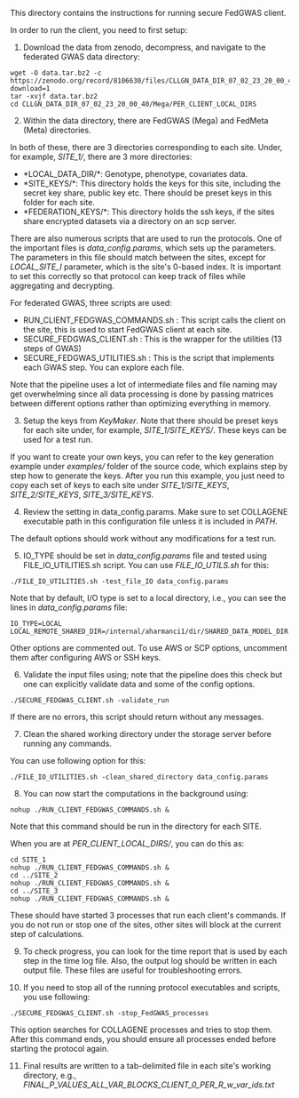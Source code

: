 This directory contains the instructions for running secure FedGWAS client.

In order to run the client, you need to first setup:
1) Download the data from zenodo, decompress, and navigate to the federated GWAS data directory:
```
wget -O data.tar.bz2 -c https://zenodo.org/record/8106630/files/CLLGN_DATA_DIR_07_02_23_20_00_40.tar.bz2?download=1
tar -xvjf data.tar.bz2 
cd CLLGN_DATA_DIR_07_02_23_20_00_40/Mega/PER_CLIENT_LOCAL_DIRS
```

2) Within the data directory, there are FedGWAS (Mega) and FedMeta (Meta) directories. 

In both of these, there are 3 directories corresponding to each site. Under, for example, *SITE_1/*, there are 3 more directories:

<ul>
<li> *LOCAL_DATA_DIR/*: Genotype, phenotype, covariates data.</li> 
<li> *SITE_KEYS/*: This directory holds the keys for this site, including the secret key share, public key etc. There should be preset keys in this folder for each site.</li> 
<li> *FEDERATION_KEYS/*: This directory holds the ssh keys, if the sites share encrypted datasets via a directory on an scp server.</li> 
</ul>

There are also numerous scripts that are used to run the protocols. One of the important files is *data_config.params*, which sets up the parameters. The parameters in this file should match between the sites, except for *LOCAL_SITE_I* parameter, which is the site's 0-based index. It is important to set this correctly so that protocol can keep track of files while aggregating and decrypting.

For federated GWAS, three scripts are used:
<ul>
<li> RUN_CLIENT_FEDGWAS_COMMANDS.sh : This script calls the client on the site, this is used to start FedGWAS client at each site.</li> 
<li> SECURE_FEDGWAS_CLIENT.sh : This is the wrapper for the utilities (13 steps of GWAS) </li> 
<li> SECURE_FEDGWAS_UTILITIES.sh : This is the script that implements each GWAS step. You can explore each file.</li> 
</ul>

Note that the pipeline uses a lot of intermediate files and file naming may get overwhelming since all data processing is done by passing matrices between different options rather than optimizing everything in memory.

3) Setup the keys from *KeyMaker*. Note that there should be preset keys for each site under, for example, *SITE_1/SITE_KEYS/*. These keys can be used for a test run.

If you want to create your own keys, you can refer to the key generation example under *examples/* folder of the source code, which explains step by step how to generate the keys. After you run this example, you just need to copy each set of keys to each site under *SITE_1/SITE_KEYS*, *SITE_2/SITE_KEYS*, *SITE_3/SITE_KEYS*.

4) Review the setting in data_config.params. Make sure to set COLLAGENE executable path in this configuration file unless it is included in *PATH*.

The default options should work without any modifications for a test run.

5) IO_TYPE should be set in *data_config.params* file and tested using FILE_IO_UTILITIES.sh script. You can use *FILE_IO_UTILS.sh* for this:

```
./FILE_IO_UTILITIES.sh -test_file_IO data_config.params
```

Note that by default, I/O type is set to a local directory, i.e., you can see the lines in *data_config.params* file:
```
IO_TYPE=LOCAL
LOCAL_REMOTE_SHARED_DIR=/internal/aharmanci1/dir/SHARED_DATA_MODEL_DIR
```
Other options are commented out. To use AWS or SCP options, uncomment them after configuring AWS or SSH keys.

6) Validate the input files using; note that the pipeline does this check but one can explicitly validate data and some of the config options.
```
./SECURE_FEDGWAS_CLIENT.sh -validate_run
```

If there are no errors, this script should return without any messages.

7) Clean the shared working directory under the storage server before running any commands.

You can use following option for this:
```
./FILE_IO_UTILITIES.sh -clean_shared_directory data_config.params
```

8) You can now start the computations in the background using:
```
nohup ./RUN_CLIENT_FEDGWAS_COMMANDS.sh &
```

Note that this command should be run in the directory for each SITE.

When you are at *PER_CLIENT_LOCAL_DIRS/*, you can do this as:
```
cd SITE_1
nohup ./RUN_CLIENT_FEDGWAS_COMMANDS.sh &
cd ../SITE_2
nohup ./RUN_CLIENT_FEDGWAS_COMMANDS.sh &
cd ../SITE_3
nohup ./RUN_CLIENT_FEDGWAS_COMMANDS.sh &
```

These should have started 3 processes that run each client's commands. If you do not run or stop one of the sites, other sites will block at the current step of calculations.

9) To check progress, you can look for the time report that is used by each step in the time log file. Also, the output log should be written in each output file. These files are useful for troubleshooting errors.

10) If you need to stop all of the running protocol executables and scripts, you use following:
```
./SECURE_FEDGWAS_CLIENT.sh -stop_FedGWAS_processes
```
This option searches for COLLAGENE processes and tries to stop them. After this command ends, you should ensure all processes ended before starting the protocol again.

11) Final results are written to a tab-delimited file in each site's working directory, e.g., *FINAL_P_VALUES_ALL_VAR_BLOCKS_CLIENT_0_PER_R_w_var_ids.txt*